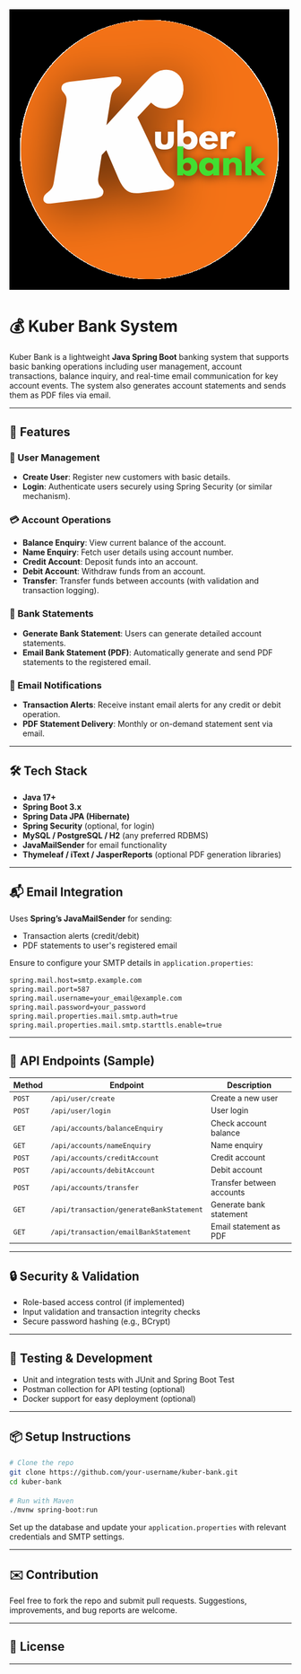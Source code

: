 ![img.png](img.png)
---

# 💰 Kuber Bank System

Kuber Bank is a lightweight **Java Spring Boot** banking system that supports basic banking operations including user management, account transactions, balance inquiry, and real-time email communication for key account events. The system also generates account statements and sends them as PDF files via email.

---

## 🚀 Features

### 🧑 User Management

* **Create User**: Register new customers with basic details.
* **Login**: Authenticate users securely using Spring Security (or similar mechanism).

### 💳 Account Operations

* **Balance Enquiry**: View current balance of the account.
* **Name Enquiry**: Fetch user details using account number.
* **Credit Account**: Deposit funds into an account.
* **Debit Account**: Withdraw funds from an account.
* **Transfer**: Transfer funds between accounts (with validation and transaction logging).

### 📄 Bank Statements

* **Generate Bank Statement**: Users can generate detailed account statements.
* **Email Bank Statement (PDF)**: Automatically generate and send PDF statements to the registered email.

### 📧 Email Notifications

* **Transaction Alerts**: Receive instant email alerts for any credit or debit operation.
* **PDF Statement Delivery**: Monthly or on-demand statement sent via email.

---

## 🛠️ Tech Stack

* **Java 17+**
* **Spring Boot 3.x**
* **Spring Data JPA (Hibernate)**
* **Spring Security** (optional, for login)
* **MySQL / PostgreSQL / H2** (any preferred RDBMS)
* **JavaMailSender** for email functionality
* **Thymeleaf / iText / JasperReports** (optional PDF generation libraries)

---

## 📬 Email Integration

Uses **Spring’s JavaMailSender** for sending:

* Transaction alerts (credit/debit)
* PDF statements to user's registered email

Ensure to configure your SMTP details in `application.properties`:

```properties
spring.mail.host=smtp.example.com
spring.mail.port=587
spring.mail.username=your_email@example.com
spring.mail.password=your_password
spring.mail.properties.mail.smtp.auth=true
spring.mail.properties.mail.smtp.starttls.enable=true
```

---

## 🧾 API Endpoints (Sample)

| Method | Endpoint                            | Description               |
| ------ |-------------------------------------| ------------------------- |
| `POST` | `/api/user/create`                  | Create a new user         |
| `POST` | `/api/user/login`                   | User login                |
| `GET`  | `/api/accounts/balanceEnquiry` | Check account balance     |
| `GET`  | `/api/accounts/nameEnquiry`    | Name enquiry              |
| `POST` | `/api/accounts/creditAccount`  | Credit account            |
| `POST` | `/api/accounts/debitAccount`   | Debit account             |
| `POST` | `/api/accounts/transfer`            | Transfer between accounts |
| `GET`  | `/api/transaction/generateBankStatement`       | Generate bank statement   |
| `GET`  | `/api/transaction/emailBankStatement` | Email statement as PDF    |

---

## 🔒 Security & Validation

* Role-based access control (if implemented)
* Input validation and transaction integrity checks
* Secure password hashing (e.g., BCrypt)

---

## 🧪 Testing & Development

* Unit and integration tests with JUnit and Spring Boot Test
* Postman collection for API testing (optional)
* Docker support for easy deployment (optional)

---

## 📦 Setup Instructions

```bash
# Clone the repo
git clone https://github.com/your-username/kuber-bank.git
cd kuber-bank

# Run with Maven
./mvnw spring-boot:run
```

Set up the database and update your `application.properties` with relevant credentials and SMTP settings.

---

## ✉️ Contribution

Feel free to fork the repo and submit pull requests. Suggestions, improvements, and bug reports are welcome.

---

## 📜 License

[//]: # (This project is licensed under the MIT License - see the [LICENSE]&#40;LICENSE&#41; file for details.)

---
